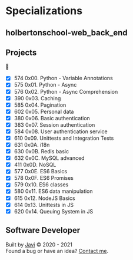 # Specializations
## holbertonschool-web_back_end
## Projects
:open_file_folder:
* [x] 574 0x00. Python - Variable Annotations
* [x] 575 0x01. Python - Async
* [x] 576 0x02. Python - Async Comprehension
* [x] 390 0x03. Caching
* [x] 585 0x04. Pagination
* [x] 602 0x05. Personal data
* [x] 380 0x06. Basic authentication
* [x] 383 0x07. Session authentication
* [x] 584 0x08. User authentication service
* [x] 610 0x09. Unittests and Integration Tests
* [x] 631 0x0A. i18n
* [x] 630 0x0B. Redis basic
* [x] 632 0x0C. MySQL advanced
* [x] 411 0x0D. NoSQL
* [x] 577 0x0E. ES6 Basics
* [x] 578 0x0F. ES6 Promises
* [x] 579 0x10. ES6 classes
* [x] 580 0x11. ES6 data manipulation
* [x] 615 0x12. NodeJS Basics
* [x] 614 0x13. Unittests in JS
* [x] 620 0x14. Queuing System in JS

## Software Developer
Built by [Javi](https://github.com/javi0b01) :copyright: 2020 - 2021  
Found a bug or have an idea? [Contact me](https://www.linkedin.com/in/javi0b01/).
